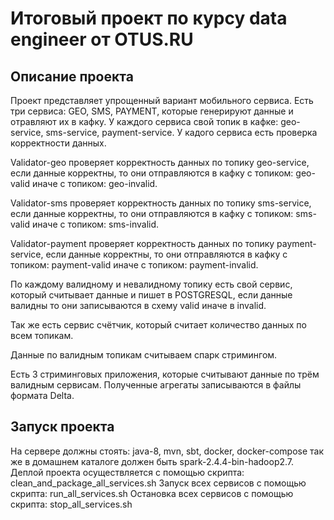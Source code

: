 # Итоговый проект по курсу data engineer от OTUS.RU 
## Описание проекта
Проект представляет упрощенный вариант мобильного сервиса.
Есть три сервиса: GEO, SMS, PAYMENT, которые генерируют данные и отравляют их в кафку.
У каждого сервиса свой топик в кафке: geo-service, sms-service, payment-service.
У кадого сервиса есть проверка корректности данных.

Validator-geo проверяет корректность данных по топику geo-service,
если данные корректны, то они отправляются в кафку с топиком: geo-valid иначе с топиком: geo-invalid.

Validator-sms проверяет корректность данных по топику sms-service,
если данные корректны, то они отправляются в кафку с топиком: sms-valid иначе с топиком: sms-invalid.

Validator-payment проверяет корректность данных по топику payment-service,
если данные корректны, то они отправляются в кафку с топиком: payment-valid иначе с топиком: payment-invalid.

По каждому валидному и невалидному топику есть свой сервис, который считывает данные и пишет в POSTGRESQL,
если данные валидны то они записываются в схему valid иначе в invalid.

Так же есть сервис счётчик, который считает количество данных по всем топикам.

Данные по валидным топикам считываем спарк стримингом.

Есть 3 стриминговых приложения, которые считывают данные по трём валидным сервисам.
Полученные агрегаты записываются в файлы формата Delta.

## Запуск проекта
На сервере должны стоять: java-8, mvn, sbt, docker, docker-compose так же в домашнем каталоге должен быть spark-2.4.4-bin-hadoop2.7.
Деплой проекта осуществляется с помощью скрипта: clean_and_package_all_services.sh
Запуск всех сервисов с помощью скрипта: run_all_services.sh
Остановка всех сервисов с помощью скрипта: stop_all_services.sh
